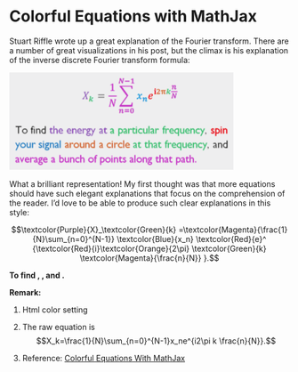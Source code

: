 # Colorful Equations with MathJax

Stuart Riffle wrote up a great explanation of the Fourier transform. There are a number of great visualizations in his post, but the climax is his explanation of the inverse discrete Fourier transform formula:

![Mou icon](figure1.png)

What a brilliant representation! My first thought was that more equations should have such elegant explanations that focus on the comprehension of the reader. I’d love to be able to produce such clear explanations in this style:

$$\textcolor{Purple}{X}_\textcolor{Green}{k}
=\textcolor{Magenta}{\frac{1}{N}\sum_{n=0}^{N-1}}
\textcolor{Blue}{x_n}
\textcolor{Red}{e}^
{\textcolor{Red}{i}\textcolor{Orange}{2\pi} 
\textcolor{Green}{k}
\textcolor{Magenta}{\frac{n}{N}}
}.$$

**To find   ,    , and .**

**Remark:**

1.  Html color setting

1.  The raw equation is $$X_k=\frac{1}{N}\sum_{n=0}^{N-1}x_ne^{i2\pi k \frac{n}{N}}.$$
2.  Reference: [Colorful Equations With MathJax](http://adereth.github.io/blog/2013/11/29/colorful-equations/)